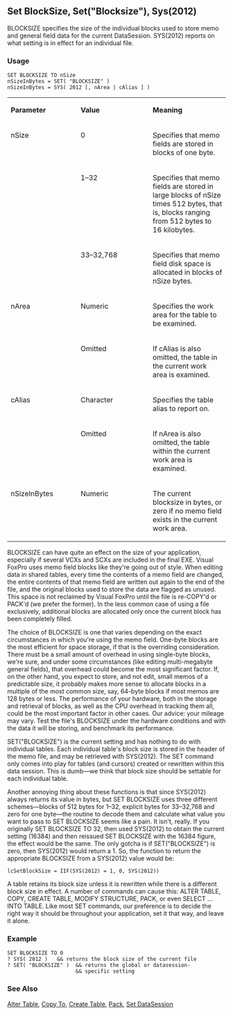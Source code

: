 ## Set BlockSize, Set("Blocksize"), Sys(2012)

BLOCKSIZE specifies the size of the individual blocks used to store memo and general field data for the current DataSession. SYS(2012) reports on what setting is in effect for an individual file.

### Usage

```foxpro
SET BLOCKSIZE TO nSize
nSizeInBytes = SET( "BLOCKSIZE" )
nSizeInBytes = SYS( 2012 [, nArea | cAlias ] )
```
<table>
<tr>
  <td width="32%" valign="top">
  <p><b>Parameter</b></p>
  </td>
  <td width=23% valign=top>
  <p><b>Value</b></p>
  </td>
  <td width=45% valign=top>
  <p><b>Meaning</b></p>
  </td>
 </tr>
<tr>
  <td width=32% rowspan=3 valign=top>
  <p>nSize</p>
  </td>
  <td width=23% valign=top>
  <p>0</p>
  </td>
  <td width=45% valign=top>
  <p>Specifies that memo fields are stored in blocks of one byte.</p>
  </td>
 </tr>
<tr>
  <td width=33% valign=top>
  <p>1&ndash;32</p>
  </td>
  <td width=67% valign=top>
  <p>Specifies that memo fields are stored in large blocks of nSize times 512 bytes, that is, blocks ranging from 512 bytes to 16 kilobytes.</p>
  </td>
 </tr>
<tr>
  <td width=33% valign=top>
  <p>33&ndash;32,768</p>
  </td>
  <td width=67% valign=top>
  <p>Specifies that memo field disk space is allocated in blocks of nSize bytes.</p>
  </td>
 </tr>
<tr>
  <td width=32% rowspan=2 valign=top>
  <p>nArea</p>
  </td>
  <td width=23% valign=top>
  <p>Numeric</p>
  </td>
  <td width=45% valign=top>
  <p>Specifies the work area for the table to be examined. </p>
  </td>
 </tr>
<tr>
  <td width=33% valign=top>
  <p>Omitted</p>
  </td>
  <td width=67% valign=top>
  <p>If cAlias is also omitted, the table in the current work area is examined.</p>
  </td>
 </tr>
<tr>
  <td width=32% rowspan=2 valign=top>
  <p>cAlias</p>
  </td>
  <td width=23% valign=top>
  <p>Character</p>
  </td>
  <td width=45% valign=top>
  <p>Specifies the table alias to report on.</p>
  </td>
 </tr>
<tr>
  <td width=33% valign=top>
  <p>Omitted</p>
  </td>
  <td width=67% valign=top>
  <p>If nArea is also omitted, the table within the current work area is examined.</p>
  </td>
 </tr>
<tr>
  <td width="32%" valign="top">
  <p>nSizeInBytes</p>
  </td>
  <td width=23% valign=top>
  <p>Numeric</p>
  </td>
  <td width=45% valign=top>
  <p>The current blocksize in bytes, or zero if no memo field exists in the current work area.</p>
  </td>
 </tr>
</table>

BLOCKSIZE can have quite an effect on the size of your application, especially if several VCXs and SCXs are included in the final EXE. Visual FoxPro uses memo field blocks like they're going out of style. When editing data in shared tables, every time the contents of a memo field are changed, the entire contents of that memo field are written out again to the end of the file, and the original blocks used to store the data are flagged as unused. This space is not reclaimed by Visual FoxPro until the file is re-COPY'd or PACK'd (we prefer the former). In the less common case of using a file exclusively, additional blocks are allocated only once the current block has been completely filled.

The choice of BLOCKSIZE is one that varies depending on the exact circumstances in which you're using the memo field. One-byte blocks are the most efficient for space storage, if that is the overriding consideration. There must be a small amount of overhead in using single-byte blocks, we're sure, and under some circumstances (like editing multi-megabyte general fields), that overhead could become the most significant factor. If, on the other hand, you expect to store, and not edit, small memos of a predictable size, it probably makes more sense to allocate blocks in a multiple of the most common size, say, 64-byte blocks if most memos are 128 bytes or less. The performance of your hardware, both in the storage and retrieval of blocks, as well as the CPU overhead in tracking them all, could be the most important factor in other cases. Our advice: your mileage may vary. Test the file's BLOCKSIZE under the hardware conditions and with the data it will be storing, and benchmark its performance.

SET("BLOCKSIZE") is the current setting and has nothing to do with individual tables. Each individual table's block size is stored in the header of the memo file, and may be retrieved with SYS(2012). The SET command only comes into play for tables (and cursors) created or rewritten within this data session. This is dumb&mdash;we think that block size should be settable for each individual table.

Another annoying thing about these functions is that since SYS(2012) always returns its value in bytes, but SET BLOCKSIZE uses three different schemes&mdash;blocks of 512 bytes for 1&ndash;32, explicit bytes for 33&ndash;32,768 and zero for one byte&mdash;the routine to decode them and calculate what value you want to pass to SET BLOCKSIZE seems like a pain. It isn't, really. If you originally SET BLOCKSIZE TO 32, then used SYS(2012) to obtain the current setting (16384) and then reissued SET BLOCKSIZE with the 16384 figure, the effect would be the same. The only gotcha is if SET("BLOCKSIZE") is zero, then SYS(2012) would return a 1. So, the function to return the appropriate BLOCKSIZE from a SYS(2012) value would be:

```foxpro
lcSetBlockSize = IIF(SYS(2012) = 1, 0, SYS(2012))
```
A table retains its block size unless it is rewritten while there is a different block size in effect. A number of commands can cause this: ALTER TABLE, COPY, CREATE TABLE, MODIFY STRUCTURE, PACK, or even SELECT ... INTO TABLE. Like most SET commands, our preference is to decide the right way it should be throughout your application, set it that way, and leave it alone.

### Example

```foxpro
SET BLOCKSIZE TO 0
? SYS( 2012 )   && returns the block size of the current file
? SET( "BLOCKSIZE" )  && returns the global or datasession-
                      && specific setting
```
### See Also

[Alter Table](s4g332.md), [Copy To](s4g059.md), [Create Table](s4g071.md), [Pack](s4g073.md), [Set DataSession](s4g392.md)